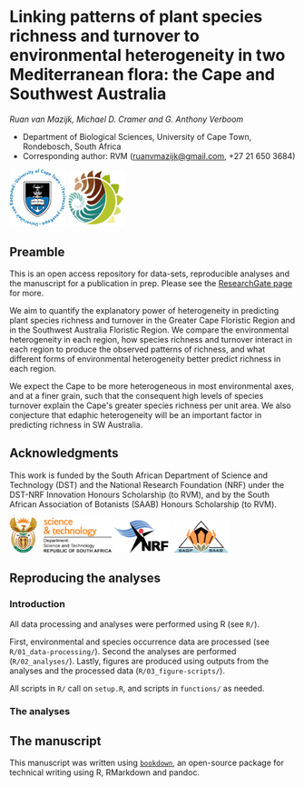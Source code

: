 # Linking patterns of plant species richness and turnover to environmental heterogeneity in two Mediterranean flora: the Cape and Southwest Australia

_Ruan van Mazijk, Michael D. Cramer and G. Anthony Verboom_

- Department of Biological Sciences, University of Cape Town, Rondebosch, South Africa
- Corresponding author: RVM (ruanvmazijk@gmail.com, +27 21 650 3684)

<p>
  <img src="logos/UCT-logo.png" width=100/>
  <img src="logos/BIO-logo.png" width=100/>
</p>

## Preamble

This is an open access repository for data-sets, reproducible analyses and the manuscript for a publication in prep. Please see the [ResearchGate page](https://www.researchgate.net/project/Plant-species-richness-turnover-environmental-heterogeneity-in-the-Cape-and-SW-Australia) for more.

We aim to quantify the explanatory power of heterogeneity in predicting plant species richness and turnover in the Greater Cape Floristic Region and in the Southwest Australia Floristic Region. We compare the environmental heterogeneity in each region, how species richness and turnover interact in each region to produce the observed patterns of richness, and what different forms of environmental heterogeneity better predict richness in each region.

We expect the Cape to be more heterogeneous in most environmental axes, and at a finer grain, such that the consequent high levels of species turnover explain the Cape's greater species richness per unit area. We also conjecture that edaphic heterogeneity will be an important factor in predicting richness in SW Australia.

## Acknowledgments

This work is funded by the South African Department of Science and Technology (DST) and the National Research Foundation (NRF) under the DST-NRF Innovation Honours Scholarship (to RVM), and by the South African Association of Botanists (SAAB) Honours Scholarship (to RVM).

<p>
  <img src="logos/DST-logo.png" width=180/>
  <img src="logos/NRF-logo.png" width=100/>
  <img src="logos/SAAB-logo.png" width=100/>
</p>

## Reproducing the analyses

### Introduction

All data processing and analyses were performed using R (see `R/`).

First, environmental and species occurrence data are processed (see `R/01_data-processing/`). Second the analyses are performed (`R/02_analyses/`). Lastly, figures are produced using outputs from the analyses and the processed data (`R/03_figure-scripts/`).

All scripts in `R/` call on `setup.R`, and scripts in `functions/` as needed.

### The analyses

<!--TODO-->

## The manuscript

This manuscript was written using [`bookdown`](https://bookdown.org/), an open-source package for technical writing using R, RMarkdown and pandoc.

